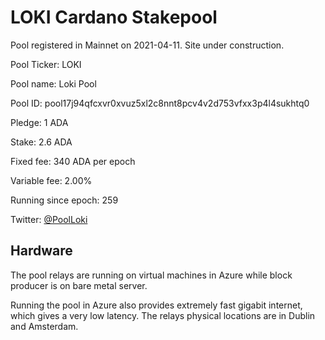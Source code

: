 # LOKI Cardano Stakepool

Pool registered in Mainnet on 2021-04-11.
Site under construction.

Pool Ticker: LOKI

Pool name: Loki Pool

Pool ID: pool17j94qfcxvr0xvuz5xl2c8nnt8pcv4v2d753vfxx3p4l4sukhtq0

Pledge: 1 ADA

Stake: 2.6 ADA

Fixed fee: 	340 ADA per epoch

Variable fee: 	2.00%

Running since epoch: 	259

Twitter: [@PoolLoki](https://twitter.com/PoolLoki)

## Hardware

The pool relays are running on virtual machines in Azure while block producer is on bare metal server.

Running the pool in Azure also provides extremely fast gigabit internet, which gives a very low latency. The relays physical locations are in  Dublin and Amsterdam.


